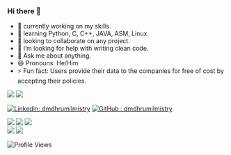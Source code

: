 ### Hi there 👋

- 🔭 currently working on my skills.
- 🌱 learning Python, C, C++, JAVA, ASM, Linux.
- 👯 looking to collaborate on any project.
- 🤔 I’m looking for help with writing clean code.
- 💬 Ask me about anything.
- 😄 Pronouns: He/Him
- ⚡ Fun fact: Users provide their data to the companies for free of cost by accepting their policies.

<p align ="left">
  <a target="_blank"><img src = "https://github-readme-stats.vercel.app/api/top-langs/?username=dmdhrumilmistry&theme=chartreuse-dark&show_icons=true"></a>
  <a target="_blank"><img src = "https://github-readme-stats.vercel.app/api?username=dmdhrumilmistry&theme=chartreuse-dark&show_icons=true"></a>
</p>

[![Linkedin: dmdhrumilmistry](https://img.shields.io/badge/-dmdhrumilmistry-blue?style=flat-square&logo=Linkedin&logoColor=white&link=https://www.linkedin.com/in/dhrumil-mistry-312966192/)](https://www.linkedin.com/in/dhrumil-mistry-312966192/)
[![GitHub : dmdhrumilmistry](https://img.shields.io/github/followers/dmdhrumilmistry?label=follow&style=social)](https://github.com/dmdhrumilmistry)
<p align ="left">
  <a href = "https://github.com/dmdhrumilmistry" target="_blank"><img src = "https://img.shields.io/badge/Github-dmdhrumilmistry-333"></a>
  <a href = "https://www.instagram.com/dmdhrumilmistry/" target="_blank"><img src = "https://img.shields.io/badge/Instagram-dmdhrumilmistry-833ab4"></a>
  <a href = "https://twitter.com/dmdhrumilmistry" target="_blank"><img src = "https://img.shields.io/badge/Twitter-dmdhrumilmistry-4078c0"></a><br>
  <a href = "https://dhrumilmistrywrites.blogspot.com/" target="_blank"><img src = "https://img.shields.io/badge/YouTube-Dhrumil%20Mistry-critical"></a>
  <a href = "https://www.youtube.com/channel/UChbjrRvbzgY3BIomUI55XDQ" target="_blank"><img src = "https://img.shields.io/badge/Blog-Dhrumil%20Mistry-bd2c00"></a>
</p>

![Profile Views](https://komarev.com/ghpvc/?username=dmdhrumilmistry&label=PROFILE+VIEWS)
